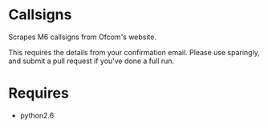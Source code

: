 Callsigns
=========

Scrapes M6 callsigns from Ofcom's website.

This requires the details from your confirmation email.  Please use sparingly, and submit a pull request if you've done a full run.

Requires
========

* python2.6

